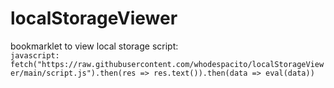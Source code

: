 # localStorageViewer

bookmarklet to view local storage 
script:  
`javascript: fetch("https://raw.githubusercontent.com/whodespacito/localStorageViewer/main/script.js").then(res => res.text()).then(data => eval(data))`  

